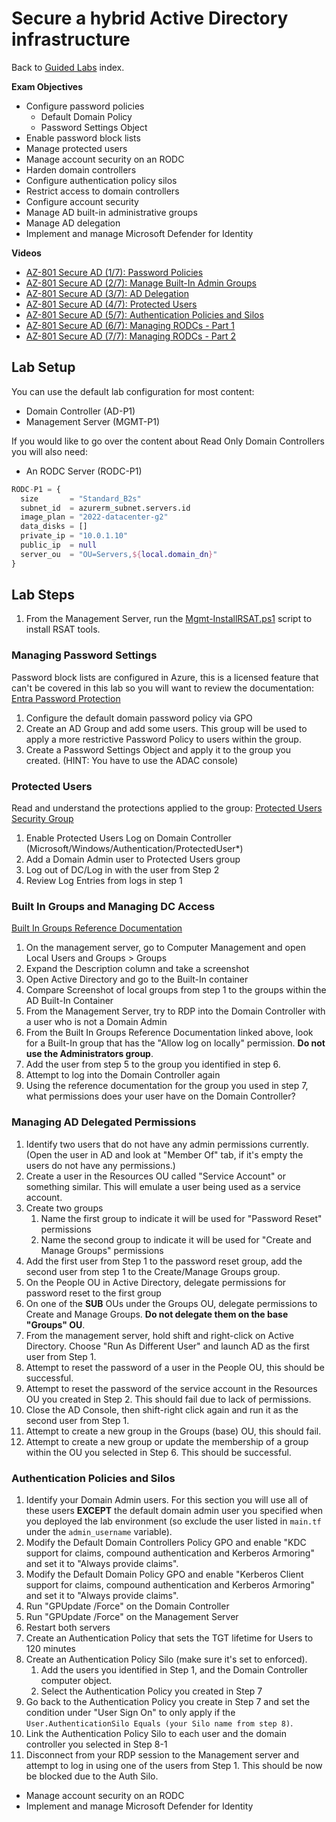 # Secure a hybrid Active Directory infrastructure 
Back to [Guided Labs](https://github.com/DanZab/az801/tree/main/Guided%20Labs) index.

**Exam Objectives**
- Configure password policies
	- Default Domain Policy
	- Password Settings Object
- Enable password block lists
- Manage protected users
- Manage account security on an RODC
- Harden domain controllers
- Configure authentication policy silos
- Restrict access to domain controllers
- Configure account security
- Manage AD built-in administrative groups
- Manage AD delegation
- Implement and manage Microsoft Defender for Identity

**Videos**
- [AZ-801 Secure AD (1/7): Password Policies](https://youtu.be/9SenazZr7kw)
- [AZ-801 Secure AD (2/7): Manage Built-In Admin Groups](https://youtu.be/iuNaV4xlrRc)
- [AZ-801 Secure AD (3/7): AD Delegation](https://youtu.be/zwhMyELTH0Q)
- [AZ-801 Secure AD (4/7): Protected Users](https://youtu.be/5jdYDLM2fBo)
- [AZ-801 Secure AD (5/7): Authentication Policies and Silos](https://youtu.be/6clJfHTmi2Q)
- [AZ-801 Secure AD (6/7): Managing RODCs - Part 1](https://youtu.be/HiSDElIBg44)
- [AZ-801 Secure AD (7/7): Managing RODCs - Part 2](https://youtu.be/8_4Wqz-3IK8)

## Lab Setup
You can use the default lab configuration for most content:
- Domain Controller (AD-P1)
- Management Server (MGMT-P1)

If you would like to go over the content about Read Only Domain Controllers you will also need:
- An RODC Server (RODC-P1)

``` terraform
RODC-P1 = {
  size       = "Standard_B2s"
  subnet_id  = azurerm_subnet.servers.id
  image_plan = "2022-datacenter-g2"
  data_disks = []
  private_ip = "10.0.1.10"
  public_ip  = null
  server_ou  = "OU=Servers,${local.domain_dn}"
}
```

## Lab Steps
1. From the Management Server, run the [Mgmt-InstallRSAT.ps1](https://github.com/DanZab/az801/blob/main/Scipts/Mgmt-InstallRSAT.ps1) script to install RSAT tools.

### Managing Password Settings
Password block lists are configured in Azure, this is a licensed feature that can't be covered in this lab so you will want to review the documentation: [Entra Password Protection](https://learn.microsoft.com/en-us/entra/identity/authentication/concept-password-ban-bad)

1. Configure the default domain password policy via GPO
2. Create an AD Group and add some users. This group will be used to apply a more restrictive Password Policy to users within the group.
3. Create a Password Settings Object and apply it to the group you created. (HINT: You have to use the ADAC console)

### Protected Users
Read and understand the protections applied to the group: [Protected Users Security Group](https://learn.microsoft.com/en-us/windows-server/security/credentials-protection-and-management/protected-users-security-group)

1. Enable Protected Users Log on Domain Controller (Microsoft/Windows/Authentication/ProtectedUser*)
2. Add a Domain Admin user to Protected Users group
3. Log out of DC/Log in with the user from Step 2
4. Review Log Entries from logs in step 1

### Built In Groups and Managing DC Access
[Built In Groups Reference Documentation](https://learn.microsoft.com/en-us/windows-server/identity/ad-ds/plan/security-best-practices/appendix-b--privileged-accounts-and-groups-in-active-directory#table-b-1-built-in-and-default-accounts-and-groups-in-active-directory)

1. On the management server, go to Computer Management and open Local Users and Groups > Groups
2. Expand the Description column and take a screenshot
3. Open Active Directory and go to the Built-In container
4. Compare Screenshot of local groups from step 1 to the groups within the AD Built-In Container
5. From the Management Server, try to RDP into the Domain Controller with a user who is not a Domain Admin
6. From the Built In Groups Reference Documentation linked above, look for a Built-In group that has the "Allow log on locally" permission. **Do not use the Administrators group**.
7. Add the user from step 5 to the group you identified in step 6.
8. Attempt to log into the Domain Controller again
9. Using the reference documentation for the group you used in step 7, what permissions does your user have on the Domain Controller?

### Managing AD Delegated Permissions
1. Identify two users that do not have any admin permissions currently. (Open the user in AD and look at "Member Of" tab, if it's empty the users do not have any permissions.)
2. Create a user in the Resources OU called "Service Account" or something similar. This will emulate a user being used as a service account.
3. Create two groups
    1. Name the first group to indicate it will be used for "Password Reset" permissions
    2. Name the second group to indicate it will be used for "Create and Manage Groups" permissions
4. Add the first user from Step 1 to the password reset group, add the second user from step 1 to the Create/Manage Groups group.
5. On the People OU in Active Directory, delegate permissions for password reset to the first group
6. On one of the **SUB** OUs under the Groups OU, delegate permissions to Create and Manage Groups. **Do not delegate them on the base "Groups" OU**.
7. From the management server, hold shift and right-click on Active Directory. Choose "Run As Different User" and launch AD as the first user from Step 1.
8. Attempt to reset the password of a user in the People OU, this should be successful.
9. Attempt to reset the password of the service account in the Resources OU you created in Step 2. This should fail due to lack of permissions.
10. Close the AD Console, then shift-right click again and run it as the second user from Step 1.
11. Attempt to create a new group in the Groups (base) OU, this should fail.
12. Attempt to create a new group or update the membership of a group within the OU you selected in Step 6. This should be successful.

### Authentication Policies and Silos
1. Identify your Domain Admin users. For this section you will use all of these users **EXCEPT** the default domain admin user you specified when you deployed the lab environment (so exclude the user listed in `main.tf` under the `admin_username` variable).
2. Modify the Default Domain Controllers Policy GPO and enable "KDC support for claims, compound authentication and Kerberos Armoring" and set it to "Always provide claims".
3. Modify the Default Domain Policy GPO and enable "Kerberos Client support for claims, compound authentication and Kerberos Armoring" and set it to "Always provide claims".
4. Run "GPUpdate /Force" on the Domain Controller
5. Run "GPUpdate /Force" on the Management Server
6. Restart both servers
7. Create an Authentication Policy that sets the TGT lifetime for Users to 120 minutes
8. Create an Authentication Policy Silo (make sure it's set to enforced).
    1. Add the users you identified in Step 1, and the Domain Controller computer object.
    2. Select the Authentication Policy you created in Step 7
9. Go back to the Authentication Policy you create in Step 7 and set the condition under "User Sign On" to only apply if the `User.AuthenticationSilo Equals (your Silo name from step 8)`.
10. Link the Authentication Policy Silo to each user and the domain controller you selected in Step 8-1 
11. Disconnect from your RDP session to the Management server and attempt to log in using one of the users from Step 1. This should be now be blocked due to the Auth Silo.

- Manage account security on an RODC
- Implement and manage Microsoft Defender for Identity